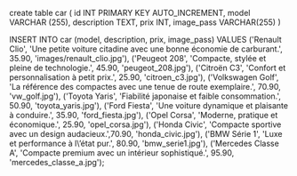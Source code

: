create table car
(
id INT PRIMARY KEY AUTO_INCREMENT,
model VARCHAR (255),
description TEXT,
prix INT,
image_pass VARCHAR(255)
)

INSERT INTO car (model, description, prix, image_pass) VALUES
('Renault Clio', 'Une petite voiture citadine avec une bonne économie de carburant.', 35.90, 'images/renault_clio.jpg'),
('Peugeot 208', 'Compacte, stylée et pleine de technologie.', 45.90, 'peugeot_208.jpg'),
('Citroën C3', 'Confort et personnalisation à petit prix.', 25.90, 'citroen_c3.jpg'),
('Volkswagen Golf', 'La référence des compactes avec une tenue de route exemplaire.', 70.90, 'vw_golf.jpg'),
('Toyota Yaris', 'Fiabilité japonaise et faible consommation.', 50.90, 'toyota_yaris.jpg'),
('Ford Fiesta', 'Une voiture dynamique et plaisante à conduire.', 35.90, 'ford_fiesta.jpg'),
('Opel Corsa', 'Moderne, pratique et économique.', 25.90, 'opel_corsa.jpg'),
('Honda Civic', 'Compacte sportive avec un design audacieux.',70.90, 'honda_civic.jpg'),
('BMW Série 1', 'Luxe et performance à l\’état pur.', 80.90, 'bmw_serie1.jpg'),
('Mercedes Classe A', 'Compacte premium avec un intérieur sophistiqué.', 95.90, 'mercedes_classe_a.jpg');